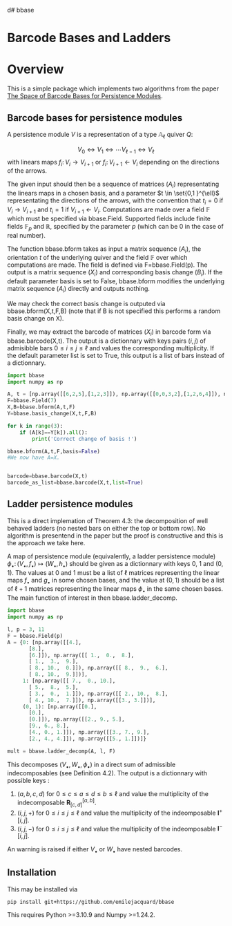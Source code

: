 d# bbase

# Barcode Bases and Ladders

# Overview

This is a simple package which implements two algorithms from the paper [The Space of Barcode Bases for Persistence Modules](https://link.springer.com/article/10.1007/s41468-022-00094-6).

## Barcode bases for persistence modules

A persistence module $V$ is a representation of a type $\mathbb{A}_\ell$ quiver $Q$:

$$V_0 \longleftrightarrow V_1 \longleftrightarrow \cdots V_{\ell-1} \longleftrightarrow V_{\ell} $$ with linears maps $f_{i} \colon V_i \rightarrow V_{i+1}$ or $f_{i} \colon V_{i+1} \leftarrow V_{i}$ depending on the directions of the arrows.

The given input should then be a sequence of matrices $(A_i)$ representating the linears maps in a chosen basis, and a parameter $t \in \set{0,1 }^{\ell}$ representating the directions of the arrows, with the convention that $t_i=0$ if $V_i \rightarrow V_{i+1}$ and $t_i=1$ if $V_{i+1} \leftarrow V_i$. Computations are made over a field $\mathbb{F}$ which must be specified via bbase.Field. Supported fields include finite fields $\mathbb{F}_p$ and $\mathbb{R}$, specified by the parameter $p$ (which can be 0 in the case of real number).

The function bbase.bform takes as input a matrix sequence $(A_i)$, the orientation $t$ of the underlying quiver and the field $\mathbb{F}$ over which computations are made. The field is defined via F=bbase.Field(p). The output is a matrix sequence $(X_i)$ and corresponding basis change $(B_i)$. If the default parameter basis is set to False, bbase.bform modifies the underlying matrix sequence $(A_i)$ directly and outputs nothing.

We may check the correct basis change is outputed via bbase.bform(X,t,F,B) (note that if B is not specified this performs a random basis change on X).

Finally, we may extract the barcode of matrices $(X_i)$ in barcode form via bbase.barcode(X,t). The output is a dictionnary with keys pairs $(i,j)$ of admisibble bars $0 \leq i \leq j \leq \ell$ and values the corresponding multiplicity. If the default parameter list is set to True, this output is a list of bars instead of a dictionnary.

```python
import bbase
import numpy as np

A, t = [np.array([[6,2,5],[1,2,3]]), np.array([[0,0,3,2],[1,2,6,4]]), np.array([[1,5,3,6],[1,2,0,4]])], [0,1,0]
F=bbase.Field(7)
X,B=bbase.bform(A,t,F)
Y=bbase.basis_change(X,t,F,B)

for k in range(3):
    if (A[k]==Y[k]).all():
        print('Correct change of basis !')

bbase.bform(A,t,F,basis=False)
#We now have A=X.


barcode=bbase.barcode(X,t)
barcode_as_list=bbase.barcode(X,t,list=True)
```

## Ladder persistence modules
This is a direct implemation of Theorem 4.3: the decomposition of well behaved ladders (no nested bars on either the top or bottom row). No algorithm is presentend in the paper but the proof is constructive and this is the approach we take here.

A map of persistence module (equivalently, a ladder persistence module) $\phi_\bullet \colon (V_\bullet, f_\bullet) \mapsto (W_\bullet, h_\bullet)$ should be given as a dictionnary with keys $0$, $1$ and $(0,1)$. The values at $0$ and $1$ must be a list of $\ell$ matrices representing the linear maps $f_\bullet$ and $g_\bullet$ in some chosen bases, and the value  at $(0,1)$ should be a list of $\ell+1$ matrices representing the linear maps $\phi_\bullet$ in the same chosen bases. The main function of interest in then bbase.ladder_decomp.

```python
import bbase
import numpy as np

l, p = 3, 11
F = bbase.Field(p)
A = {0: [np.array([[4.],
       [8.],
       [6.]]), np.array([[ 1.,  0.,  8.],
       [ 1.,  3.,  9.],
       [ 8., 10.,  0.]]), np.array([[ 8.,  9.,  6.],
       [ 8., 10.,  9.]])], 
     1: [np.array([[ 7.,  0., 10.],
       [ 5.,  8.,  5.],
       [ 3.,  0.,  1.]]), np.array([[ 2., 10.,  8.],
       [ 4., 10.,  7.]]), np.array([[3., 3.]])],
     (0, 1): [np.array([[0.],
       [0.],
       [0.]]), np.array([[2., 9., 5.],
       [9., 6., 8.],
       [4., 0., 1.]]), np.array([[3., 7., 9.],
       [2., 4., 4.]]), np.array([[5., 1.]])]}

mult = bbase.ladder_decomp(A, l, F)
```
This decomposes $(V_\bullet, W_\bullet, \phi_\bullet)$ in a direct sum of admissible indecomposables (see Definition 4.2).
The output is a dictionnary with possible keys :
1) $(a,b,c,d)$ for $0 \leq c \leq a \leq d \leq b \leq \ell$ and value the multiplicity of the indecomposable $\textbf{R}^{[a,b]}_{[c,d]}$.
2) $(i,j,+)$ for $0 \leq i \leq j \leq \ell$ and value the multiplicity of the indeomposable $\textbf{I}^+[i,j]$.
3) $(i,j,-)$ for $0 \leq i \leq j \leq \ell$ and value the multiplicity of the indeomposable $\textbf{I}^-[i,j]$.

An warning is raised if either $V_\bullet$ or $W_\bullet$ have nested barcodes.

## Installation 

This may be installed via 

```
pip install git+https://github.com/emilejacquard/bbase
```
This requires Python >=3.10.9 and Numpy >=1.24.2.



